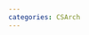 ```yaml
---
categories: CSArch
---
```

<p><img src="http://images2015.cnblogs.com/blog/23777/201612/23777-20161222002032886-1251905763.png" alt="" /></p>
<p>&nbsp;</p>